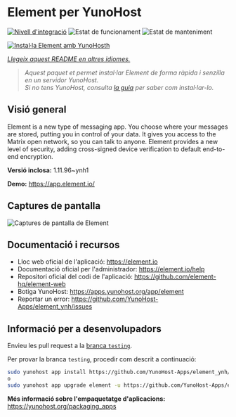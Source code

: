 <!--
N.B.: Aquest README ha estat generat automàticament per <https://github.com/YunoHost/apps/tree/master/tools/readme_generator>
NO s'ha de modificar manualment.
-->

# Element per YunoHost

[![Nivell d'integració](https://apps.yunohost.org/badge/integration/element)](https://ci-apps.yunohost.org/ci/apps/element/)
![Estat de funcionament](https://apps.yunohost.org/badge/state/element)
![Estat de manteniment](https://apps.yunohost.org/badge/maintained/element)

[![Instal·la Element amb YunoHosth](https://install-app.yunohost.org/install-with-yunohost.svg)](https://install-app.yunohost.org/?app=element)

*[Llegeix aquest README en altres idiomes.](./ALL_README.md)*

> *Aquest paquet et permet instal·lar Element de forma ràpida i senzilla en un servidor YunoHost.*  
> *Si no tens YunoHost, consulta [la guia](https://yunohost.org/install) per saber com instal·lar-lo.*

## Visió general

Element is a new type of messaging app. You choose where your messages are stored, putting you in control of your data. It gives you access to the Matrix open network, so you can talk to anyone. Element provides a new level of security, adding cross-signed device verification to default end-to-end encryption.

**Versió inclosa:** 1.11.96~ynh1

**Demo:** <https://app.element.io/>

## Captures de pantalla

![Captures de pantalla de Element](./doc/screenshots/homepage-all-platforms-1_1.png)

## Documentació i recursos

- Lloc web oficial de l'aplicació: <https://element.io>
- Documentació oficial per l'administrador: <https://element.io/help>
- Repositori oficial del codi de l'aplicació: <https://github.com/element-hq/element-web>
- Botiga YunoHost: <https://apps.yunohost.org/app/element>
- Reportar un error: <https://github.com/YunoHost-Apps/element_ynh/issues>

## Informació per a desenvolupadors

Envieu les pull request a la [branca `testing`](https://github.com/YunoHost-Apps/element_ynh/tree/testing).

Per provar la branca `testing`, procedir com descrit a continuació:

```bash
sudo yunohost app install https://github.com/YunoHost-Apps/element_ynh/tree/testing --debug
o
sudo yunohost app upgrade element -u https://github.com/YunoHost-Apps/element_ynh/tree/testing --debug
```

**Més informació sobre l'empaquetatge d'aplicacions:** <https://yunohost.org/packaging_apps>
